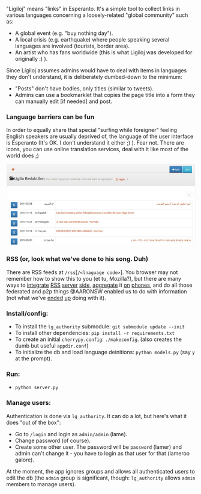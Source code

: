 "Ligiloj" means "links" in Esperanto. It's a simple tool to collect links in various languages
concerning a loosely-related "global community" such as:

* A global event (e.g. "buy nothing day").
* A local crisis (e.g. earthquake) where people speaking several languages are involved (tourists, border area).
* An artist who has fans worldwide (this is what Ligiloj was developed for originally :) ).

Since Ligiloj assumes admins would have to deal with items in languages they don't understand, it is deliberately dumbed-down to the minimum:

  * "Posts" don't have bodies, only titles (similar to tweets).
  * Admins can use a bookmarklet that copies the page title into a form they can manually edit [if needed] and post.

### Language barriers can be fun

In order to equally share that special "surfing while foreigner" feeling English speakers are usually deprived of,
the language of the user interface is Esperanto (It's OK. I don't understand it either ;) ).
Fear not. There are icons, you can use online translation services, deal with it like most of the world does ;)

![Guess what the red "+ligilo" does :)](metadata/editor-screenshot.jpg)

### RSS (or, look what we've done to his song. Duh)
There are RSS feeds at `/rss`[`/<lnaguage code>`]. You browser may not remember how to show this to you (et tu, Mozilla?),
but there are many ways to [integrate](https://codex.wordpress.org/WordPress_Widgets#Using_RSS_Widgets)
[RSS](http://offog.org/code/rawdog/) [server](http://www.planetplanet.org/) [side](http://wordpress.org/plugins/search.php?q=rss+widget&sort=),
[aggregate](http://lifehacker.com/the-best-news-reader-application-for-android-5807863) it
[on](https://github.com/ahorn/android-rss)
[phones](http://www.macworld.com/article/1140310/rssreaders.html),
and do all those federated and p2p things @AARONSW enabled us to do with information
(not what we've [ended](https://en.wikipedia.org/wiki/Behavioral_targeting) [up](https://www.eff.org/nsa-spying) doing with it).

### Install/config:

* To install the `lg_authority` submodule: `git submodule update --init`
* To install other dependencies: `pip install -r requirements.txt`
* To create an initial `cherrypy.config`: `./makeconfig`. (also creates the dumb but useful `appdir.conf`)
* To initialize the db and load language deinitions: `python models.py` (say `y` at the prompt).

### Run:

* `python server.py`

### Manage users:

Authentication is done via `lg_authority`. It can do a lot, but here's what it does
"out of the box":

* Go to `/login` and login as `admin/admin` (lame).
* Change password (of course).
* Create some other user. The password will be `password` (lamer)
  and admin can't change it - you have to login as that user for that (lameroo galore).

At the moment, the app ignores groups and allows all authenticated users to edit the db
(the `admin` group is significant, though: `lg_authority` allows `admin` members to manage users).
